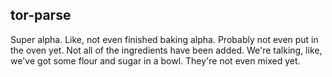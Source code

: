 tor-parse
-----
Super alpha. Like, not even finished baking alpha. Probably not even put in the oven yet. Not all of the ingredients have been added. We're talking, like, we've got some flour and sugar in a bowl. They're not even mixed yet.
